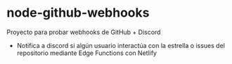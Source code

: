# node-github-webhooks
Proyecto para probar webhooks de GitHub + Discord

- Notifica a discord si algún usuario interactúa con la estrella o issues del repositorio mediante Edge Functions con Netlify
